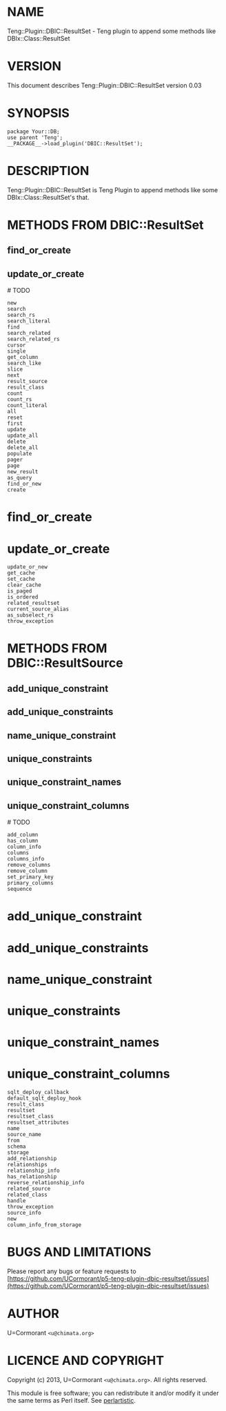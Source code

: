 # NAME

Teng::Plugin::DBIC::ResultSet - Teng plugin to append some methods like DBIx::Class::ResultSet



# VERSION

This document describes Teng::Plugin::DBIC::ResultSet version 0.03



# SYNOPSIS

    package Your::DB;
    use parent 'Teng';
    __PACKAGE__->load_plugin('DBIC::ResultSet');



# DESCRIPTION

Teng::Plugin::DBIC::ResultSet is Teng Plugin to append methods like some DBIx::Class::ResultSet's that.



# METHODS FROM DBIC::ResultSet

## find\_or\_create

## update\_or\_create

\# TODO

    new
    search
    search_rs
    search_literal
    find
    search_related
    search_related_rs
    cursor
    single
    get_column
    search_like
    slice
    next
    result_source
    result_class
    count
    count_rs
    count_literal
    all
    reset
    first
    update
    update_all
    delete
    delete_all
    populate
    pager
    page
    new_result
    as_query
    find_or_new
    create
#    find_or_create
#    update_or_create
    update_or_new
    get_cache
    set_cache
    clear_cache
    is_paged
    is_ordered
    related_resultset
    current_source_alias
    as_subselect_rs
    throw_exception 



# METHODS FROM DBIC::ResultSource

## add\_unique\_constraint

## add\_unique\_constraints

## name\_unique\_constraint

## unique\_constraints

## unique\_constraint\_names

## unique\_constraint\_columns

\# TODO

    add_column
    has_column
    column_info
    columns
    columns_info
    remove_columns
    remove_column
    set_primary_key
    primary_columns
    sequence
#    add_unique_constraint
#    add_unique_constraints
#    name_unique_constraint
#    unique_constraints
#    unique_constraint_names
#    unique_constraint_columns
    sqlt_deploy_callback
    default_sqlt_deploy_hook
    result_class
    resultset
    resultset_class
    resultset_attributes
    name
    source_name
    from
    schema
    storage
    add_relationship
    relationships
    relationship_info
    has_relationship
    reverse_relationship_info
    related_source
    related_class
    handle
    throw_exception
    source_info
    new
    column_info_from_storage



# BUGS AND LIMITATIONS

Please report any bugs or feature requests to
[https://github.com/UCormorant/p5-teng-plugin-dbic-resultset/issues](https://github.com/UCormorant/p5-teng-plugin-dbic-resultset/issues)



# AUTHOR

U=Cormorant `<u@chimata.org>`



# LICENCE AND COPYRIGHT

Copyright (c) 2013, U=Cormorant `<u@chimata.org>`. All rights reserved.

This module is free software; you can redistribute it and/or
modify it under the same terms as Perl itself. See [perlartistic](http://search.cpan.org/perldoc?perlartistic).
